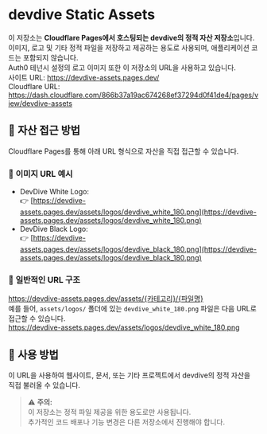 # devdive Static Assets

이 저장소는 **Cloudflare Pages에서 호스팅되는 devdive의 정적 자산 저장소**입니다.  
이미지, 로고 및 기타 정적 파일을 저장하고 제공하는 용도로 사용되며, 애플리케이션 코드는 포함되지 않습니다.  
Auth0 테넌시 설정의 로고 이미지 또한 이 저장소의 URL을 사용하고 있습니다.  
사이트 URL: https://devdive-assets.pages.dev/  
Cloudflare URL: https://dash.cloudflare.com/866b37a19ac674268ef37294d0f41de4/pages/view/devdive-assets

## 📂 자산 접근 방법

Cloudflare Pages를 통해 아래 URL 형식으로 자산을 직접 접근할 수 있습니다.  


### 🔹 **이미지 URL 예시**

- DevDive White Logo:  
  👉 [https://devdive-assets.pages.dev/assets/logos/devdive_white_180.png](https://devdive-assets.pages.dev/assets/logos/devdive_white_180.png)
- DevDive Black Logo:  
  👉 [https://devdive-assets.pages.dev/assets/logos/devdive_black_180.png](https://devdive-assets.pages.dev/assets/logos/devdive_black_180.png)


### 🔹 **일반적인 URL 구조**

https://devdive-assets.pages.dev/assets/{카테고리}/{파일명}  
예를 들어, `assets/logos/` 폴더에 있는 `devdive_white_180.png` 파일은 다음 URL로 접근할 수 있습니다.  
https://devdive-assets.pages.dev/assets/logos/devdive_white_180.png  


## 🚀 사용 방법
이 URL을 사용하여 웹사이트, 문서, 또는 기타 프로젝트에서 devdive의 정적 자산을 직접 불러올 수 있습니다.  

> ⚠ **주의:**  
> 이 저장소는 정적 파일 제공을 위한 용도로만 사용됩니다.  
> 추가적인 코드 배포나 기능 변경은 다른 저장소에서 진행해야 합니다.
